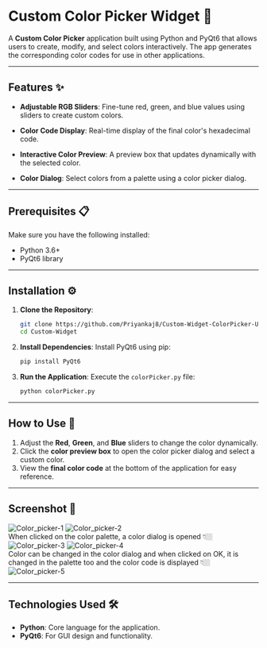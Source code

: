 # Custom Color Picker Widget 🎨

A **Custom Color Picker** application built using Python and PyQt6 that allows users to create, modify, and select colors interactively. The app generates the corresponding color codes for use in other applications.

---

## Features ✨

- **Adjustable RGB Sliders**: 
  Fine-tune red, green, and blue values using sliders to create custom colors.

- **Color Code Display**: 
  Real-time display of the final color's hexadecimal code.

- **Interactive Color Preview**: 
  A preview box that updates dynamically with the selected color.

- **Color Dialog**: 
  Select colors from a palette using a color picker dialog.

---

## Prerequisites 📋

Make sure you have the following installed:

- Python 3.6+
- PyQt6 library

---

## Installation ⚙️

1. **Clone the Repository**:
   ```bash
   git clone https://github.com/Priyankaj8/Custom-Widget-ColorPicker-Using-PyQt.git
   cd Custom-Widget
   ```

2. **Install Dependencies**:
   Install PyQt6 using pip:
   ```bash
   pip install PyQt6
   ```

3. **Run the Application**:
   Execute the `colorPicker.py` file:
   ```bash
   python colorPicker.py
   ```

---

## How to Use 🚀

1. Adjust the **Red**, **Green**, and **Blue** sliders to change the color dynamically.
2. Click the **color preview box** to open the color picker dialog and select a custom color.
3. View the **final color code** at the bottom of the application for easy reference.

---

## Screenshot 📸
![Color_picker-1](https://github.com/user-attachments/assets/e0feaee7-cd91-4e78-a83a-21187fd1d618)
![Color_picker-2](https://github.com/user-attachments/assets/df754fab-1096-4112-9e9b-965121f3e43e)  
When clicked on the color palette, a color dialog is opened 👇🏼
![Color_picker-3](https://github.com/user-attachments/assets/52bf869a-9a07-4614-87a3-ffa0d1ac74c3)
![Color_picker-4](https://github.com/user-attachments/assets/c7c2f38b-9a81-433d-881d-b9cbdd775518)  
Color can be changed in the color dialog and when clicked on OK, it is changed in the palette too and the color code is displayed 👇🏼
![Color_picker-5](https://github.com/user-attachments/assets/353aef5d-6467-486b-944c-c4e9dccca36d)

---

## Technologies Used 🛠️

- **Python**: Core language for the application.
- **PyQt6**: For GUI design and functionality.
